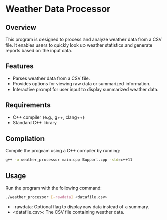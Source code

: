 # Weather Data Processor

## Overview

This program is designed to process and analyze weather data from a CSV file. It enables users to quickly look up weather statistics and generate reports based on the input data.

## Features

- Parses weather data from a CSV file.
- Provides options for viewing raw data or summarized information.
- Interactive prompt for user input to display summarized weather data.

## Requirements

- C++ compiler (e.g., g++, clang++)
- Standard C++ library

## Compilation

Compile the program using a C++ compiler by running:

```bash
g++ -o weather_processor main.cpp Support.cpp -std=c++11
```

## Usage 

Run the program with the following command:

```bash 
./weather_processor [-rawdata] <datafile.csv>
```
- -rawdata: Optional flag to display raw data instead of a summary.
- <datafile.csv>: The CSV file containing weather data.
